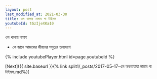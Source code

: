 ```yaml
---
layout: post
last_modified_at: 2021-03-30
title: ওম থালায় নামায গা টাইমস
youtubeId: tGzIjeXKa10
---
```

 
 
 ওম থালায় নামায  
 
 -  কে জানে আজকের জীবনের সমুদ্রের তলদেশে 
 
  
 
  
 
 
 
 
 
 


{% include youtubePlayer.html id=page.youtubeId %}
 
[Next]({{ site.baseurl }}{% link  split1/_posts/2017-05-17-ওম অভয়ায়ায়া নামায গা টাইমস.md%})
 
